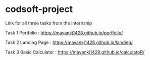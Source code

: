 # codsoft-project

Link for all three tasks from the internship

Task 1 Portfolio : https://mayankj1428.github.io/portfolio/

Task 2 Landing Page : https://mayankj1428.github.io/landing/

Task 3 Basic Calculator : https://mayankj1428.github.io/calculatoR/
